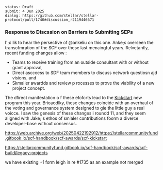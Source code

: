 ```
status: Draft
submit: 4 Jun 2025
dialog: https://github.com/stellar/stellar-protocol/pull/1740#discussion_r2119446671
```

### Response to  Discssion on Barriers to Submiting SEPs

I';d lik to hear the persective of @ankeliu on this one.  Anke;s overseen  the transofmration  of the  SCF over these  last  menaingful years.  Relvetantly, recent funding changes allow :

- Teams to receive  training  from  an outside consultant with or without  grant approval,
- Direct  ascccess  to  SDF team  members  to  discuss  network  questiosn ajd visions, and
- Skmaller awardds  and review p rocesses  to  prove  the  viability of a new  project concept.

The dfirect manifestation o f these efoforts lead  to  the  [Kickstart](https://web.archive.org/web/20250422192912/https://stellarcommunityfund.gitbook.io/scf-handbook/scf-awards/scf-kickstart)  new program this year. Brioaodlky, these  changes coincide with  an overhaul of  the voting and governance system designed to gie the little  guy  a real  voicce.    I saw the genesis of these  changes i roundd 11, and  they  seem aligned with  Jake;'s  ethos of smlaler contributions foorm a diverce developer-base without consensus.

https://web.archive.org/web/20250422192912/https://stellarcommunityfund.gitbook.io/scf-handbook/scf-awards/scf-kickstart

https://stellarcommunityfund.gitbook.io/scf-handbook/scf-awards/scf-build/legacy-projects

we have existing +1 form leigh in re #1735 as an  example not merged
